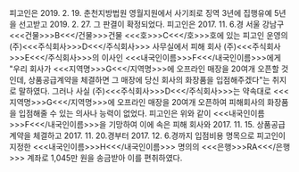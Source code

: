피고인은 2019. 2. 19. 춘천지방법원 영월지원에서 사기죄로 징역 3년에 집행유예 5년을 선고받고 2019. 2. 27. 그 판결이 확정되었다.
피고인은 2017. 11. 6.경 서울 강남구 <<<건물>>>B<<</건물>>>건물 <<<호>>>C<<</호>>>호에 있는 피고인 운영의 (주)<<<주식회사>>>D<<</주식회사>>> 사무실에서 피해 회사 (주)<<<주식회사>>>E<<</주식회사>>>의 이사인 <<<내국인이름>>>F<<</내국인이름>>>에게 "우리 회사가 <<<지역명>>>G<<</지역명>>>에 오프라인 매장을 20여개 오픈할 것인데, 상품공급계약을 체결하면 그 매장에 당신 회사의 화장품을 입점해주겠다"는 취지로 말하였다.
그러나 사실 (주)<<<주식회사>>>D<<</주식회사>>>는 약속대로 <<<지역명>>>G<<</지역명>>>에 오프라인 매장을 20여개 오픈하여 피해회사의 화장품을 입점해줄 수 있는 의사나 능력이 없었다.
피고인은 위와 같이 <<<내국인이름>>>F<<</내국인이름>>>을 기망하여 이에 속은 피해 회사와 2017. 11. 15. 상품공급계약을 체결하고 2017. 11. 20.경부터 2017. 12. 6.경까지 입점비용 명목으로 피고인이 지정한 <<<내국인이름>>>H<<</내국인이름>>> 명의의 <<<은행>>>RA<<</은행>>> 계좌로 1,045만 원을 송금받아 이를 편취하였다.